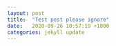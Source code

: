 ```yaml
---
layout: post
title:  "Test post please ignore"
date:   2020-09-26 10:57:19 +1000
categories: jekyll update
---
```


